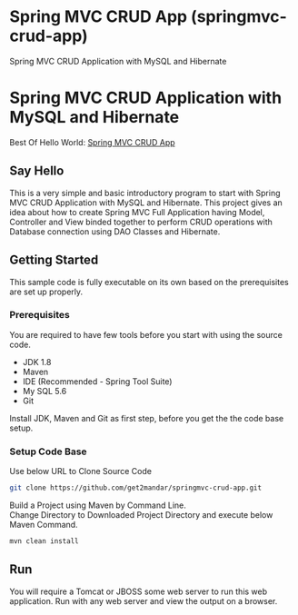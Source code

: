 # Spring MVC CRUD App (springmvc-crud-app)
Spring MVC CRUD Application with MySQL and Hibernate

# Spring MVC CRUD Application with MySQL and Hibernate
Best Of Hello World: [Spring MVC CRUD App]

## Say Hello
This is a very simple and basic introductory program to start with Spring MVC CRUD Application with MySQL and Hibernate. This project gives an idea about how to create Spring MVC Full Application having Model, Controller and View binded together to perform CRUD operations with Database connection using DAO Classes and Hibernate.

## Getting Started

This sample code is fully executable on its own based on the prerequisites are set up properly.

### Prerequisites

You are required to have few tools before you start with using the source code.
- JDK 1.8
- Maven
- IDE (Recommended - Spring Tool Suite)
- My SQL 5.6
- Git

Install JDK, Maven and Git as first step, before you get the the code base setup.

### Setup Code Base

Use below URL to Clone Source Code

```sh
git clone https://github.com/get2mandar/springmvc-crud-app.git
```

Build a Project using Maven by Command Line.<br>
Change Directory to Downloaded Project Directory and execute below Maven Command.

```sh
mvn clean install
```


## Run

You will require a Tomcat or JBOSS some web server to run this web application. Run with any web server and view the output on a browser.


[Spring MVC CRUD App]: <https://panditmandar.blog/2018/12/15/spring-boot-data-jpa-rest-api/>
